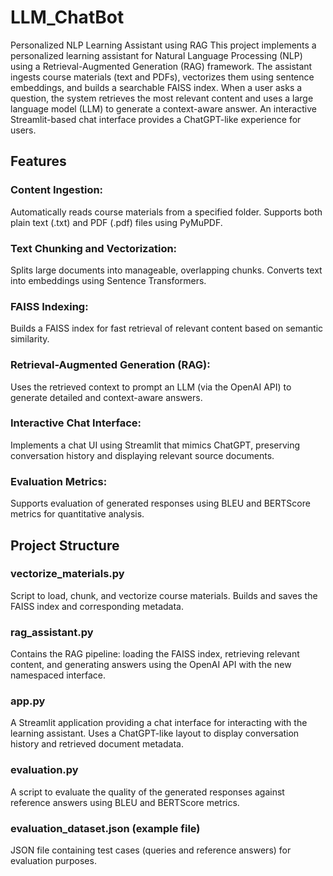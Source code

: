 # LLM_ChatBot
 
Personalized NLP Learning Assistant using RAG
This project implements a personalized learning assistant for Natural Language Processing (NLP) using a Retrieval-Augmented Generation (RAG) framework. The assistant ingests course materials (text and PDFs), vectorizes them using sentence embeddings, and builds a searchable FAISS index. When a user asks a question, the system retrieves the most relevant content and uses a large language model (LLM) to generate a context-aware answer. An interactive Streamlit-based chat interface provides a ChatGPT-like experience for users.

## Features
### Content Ingestion:
Automatically reads course materials from a specified folder. Supports both plain text (.txt) and PDF (.pdf) files using PyMuPDF.

### Text Chunking and Vectorization:
Splits large documents into manageable, overlapping chunks. Converts text into embeddings using Sentence Transformers.

### FAISS Indexing:
Builds a FAISS index for fast retrieval of relevant content based on semantic similarity.

### Retrieval-Augmented Generation (RAG):
Uses the retrieved context to prompt an LLM (via the OpenAI API) to generate detailed and context-aware answers.

### Interactive Chat Interface:
Implements a chat UI using Streamlit that mimics ChatGPT, preserving conversation history and displaying relevant source documents.

### Evaluation Metrics:
Supports evaluation of generated responses using BLEU and BERTScore metrics for quantitative analysis.

## Project Structure
### vectorize_materials.py
Script to load, chunk, and vectorize course materials. Builds and saves the FAISS index and corresponding metadata.

### rag_assistant.py
Contains the RAG pipeline: loading the FAISS index, retrieving relevant content, and generating answers using the OpenAI API with the new namespaced interface.

### app.py
A Streamlit application providing a chat interface for interacting with the learning assistant. Uses a ChatGPT-like layout to display conversation history and retrieved document metadata.

### evaluation.py
A script to evaluate the quality of the generated responses against reference answers using BLEU and BERTScore metrics.

### evaluation_dataset.json (example file)
JSON file containing test cases (queries and reference answers) for evaluation purposes.


